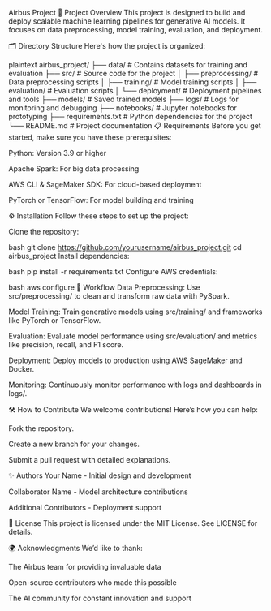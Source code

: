 Airbus Project
🌟 Project Overview
This project is designed to build and deploy scalable machine learning pipelines for generative AI models. It focuses on data preprocessing, model training, evaluation, and deployment.

🗂️ Directory Structure
Here's how the project is organized:

plaintext
airbus_project/
├── data/                 # Contains datasets for training and evaluation
├── src/                  # Source code for the project
│   ├── preprocessing/    # Data preprocessing scripts
│   ├── training/         # Model training scripts
│   ├── evaluation/       # Evaluation scripts
│   └── deployment/       # Deployment pipelines and tools
├── models/               # Saved trained models
├── logs/                 # Logs for monitoring and debugging
├── notebooks/            # Jupyter notebooks for prototyping
├── requirements.txt      # Python dependencies for the project
└── README.md             # Project documentation
📋 Requirements
Before you get started, make sure you have these prerequisites:

Python: Version 3.9 or higher

Apache Spark: For big data processing

AWS CLI & SageMaker SDK: For cloud-based deployment

PyTorch or TensorFlow: For model building and training

⚙️ Installation
Follow these steps to set up the project:

Clone the repository:

bash
git clone https://github.com/yourusername/airbus_project.git
cd airbus_project
Install dependencies:

bash
pip install -r requirements.txt
Configure AWS credentials:

bash
aws configure
🚀 Workflow
Data Preprocessing: Use src/preprocessing/ to clean and transform raw data with PySpark.

Model Training: Train generative models using src/training/ and frameworks like PyTorch or TensorFlow.

Evaluation: Evaluate model performance using src/evaluation/ and metrics like precision, recall, and F1 score.

Deployment: Deploy models to production using AWS SageMaker and Docker.

Monitoring: Continuously monitor performance with logs and dashboards in logs/.

🛠️ How to Contribute
We welcome contributions! Here’s how you can help:

Fork the repository.

Create a new branch for your changes.

Submit a pull request with detailed explanations.

✨ Authors
Your Name - Initial design and development

Collaborator Name - Model architecture contributions

Additional Contributors - Deployment support

📜 License
This project is licensed under the MIT License. See LICENSE for details.

🌍 Acknowledgments
We’d like to thank:

The Airbus team for providing invaluable data

Open-source contributors who made this possible

The AI community for constant innovation and support
